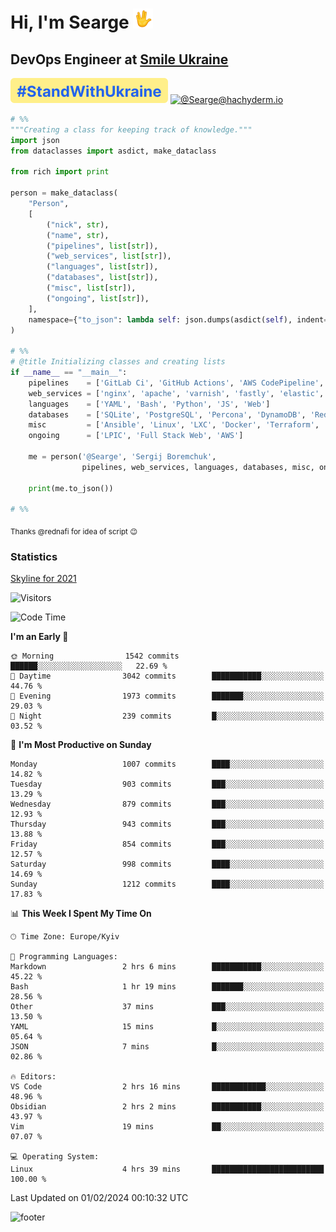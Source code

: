 # Hi, I'm Searge <img src="images/vulcan.webp" style="display: inline-block; margin: 0; height: 2rem" alt="Vulcan salute" />

## DevOps Engineer at [Smile Ukraine](https://smile-ukraine.com/en)

[![Stand With Ukraine](https://raw.githubusercontent.com/vshymanskyy/StandWithUkraine/main/badges/StandWithUkraine.svg)](https://stand-with-ukraine.pp.ua)
<a rel="me" href="https://hachyderm.io/@Searge">![@Searge@hachyderm.io](https://img.shields.io/badge/-@Searge-%232B90D9?logo=mastodon&logoColor=white)</a>

```python
# %%
"""Creating a class for keeping track of knowledge."""
import json
from dataclasses import asdict, make_dataclass

from rich import print

person = make_dataclass(
    "Person",
    [
        ("nick", str),
        ("name", str),
        ("pipelines", list[str]),
        ("web_services", list[str]),
        ("languages", list[str]),
        ("databases", list[str]),
        ("misc", list[str]),
        ("ongoing", list[str]),
    ],
    namespace={"to_json": lambda self: json.dumps(asdict(self), indent=4)},
)

# %%
# @title Initializing classes and creating lists
if __name__ == "__main__":
    pipelines    = ['GitLab Ci', 'GitHub Actions', 'AWS CodePipeline', 'Jenkins']
    web_services = ['nginx', 'apache', 'varnish', 'fastly', 'elastic', 'solr']
    languages    = ['YAML', 'Bash', 'Python', 'JS', 'Web']
    databases    = ['SQLite', 'PostgreSQL', 'Percona', 'DynamoDB', 'Redis']
    misc         = ['Ansible', 'Linux', 'LXC', 'Docker', 'Terraform', 'AWS']
    ongoing      = ['LPIC', 'Full Stack Web', 'AWS']

    me = person('@Searge', 'Sergij Boremchuk',
                pipelines, web_services, languages, databases, misc, ongoing)

    print(me.to_json())

# %%

```

<sub>Thanks @rednafi for idea of script :wink:</sub>

### Statistics

[Skyline for 2021](https://skyline.github.com/Searge/2021)

![Visitors](https://komarev.com/ghpvc/?username=searge&label=Profile%20views&color=0e75b6&style=flat) 
<!--START_SECTION:waka-->
![Code Time](http://img.shields.io/badge/Code%20Time-2%2C410%20hrs%2055%20mins-blue)

**I'm an Early 🐤** 

```text
🌞 Morning                1542 commits        ██████░░░░░░░░░░░░░░░░░░░   22.69 % 
🌆 Daytime                3042 commits        ███████████░░░░░░░░░░░░░░   44.76 % 
🌃 Evening                1973 commits        ███████░░░░░░░░░░░░░░░░░░   29.03 % 
🌙 Night                  239 commits         █░░░░░░░░░░░░░░░░░░░░░░░░   03.52 % 
```
📅 **I'm Most Productive on Sunday** 

```text
Monday                   1007 commits        ████░░░░░░░░░░░░░░░░░░░░░   14.82 % 
Tuesday                  903 commits         ███░░░░░░░░░░░░░░░░░░░░░░   13.29 % 
Wednesday                879 commits         ███░░░░░░░░░░░░░░░░░░░░░░   12.93 % 
Thursday                 943 commits         ███░░░░░░░░░░░░░░░░░░░░░░   13.88 % 
Friday                   854 commits         ███░░░░░░░░░░░░░░░░░░░░░░   12.57 % 
Saturday                 998 commits         ████░░░░░░░░░░░░░░░░░░░░░   14.69 % 
Sunday                   1212 commits        ████░░░░░░░░░░░░░░░░░░░░░   17.83 % 
```


📊 **This Week I Spent My Time On** 

```text
🕑︎ Time Zone: Europe/Kyiv

💬 Programming Languages: 
Markdown                 2 hrs 6 mins        ███████████░░░░░░░░░░░░░░   45.22 % 
Bash                     1 hr 19 mins        ███████░░░░░░░░░░░░░░░░░░   28.56 % 
Other                    37 mins             ███░░░░░░░░░░░░░░░░░░░░░░   13.50 % 
YAML                     15 mins             █░░░░░░░░░░░░░░░░░░░░░░░░   05.64 % 
JSON                     7 mins              █░░░░░░░░░░░░░░░░░░░░░░░░   02.86 % 

🔥 Editors: 
VS Code                  2 hrs 16 mins       ████████████░░░░░░░░░░░░░   48.96 % 
Obsidian                 2 hrs 2 mins        ███████████░░░░░░░░░░░░░░   43.97 % 
Vim                      19 mins             ██░░░░░░░░░░░░░░░░░░░░░░░   07.07 % 

💻 Operating System: 
Linux                    4 hrs 39 mins       █████████████████████████   100.00 % 
```


 Last Updated on 01/02/2024 00:10:32 UTC
<!--END_SECTION:waka-->

![footer](https://capsule-render.vercel.app/api?type=waving&color=gradient&customColorList=14,21&height=82&section=footer)
